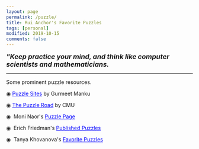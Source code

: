 ```yaml
---
layout: page
permalink: /puzzle/
title: Rui Anchor's Favorite Puzzles
tags: [personal]
modified: 2019-10-15
comments: false
---
```


<strong><i><font size = "+1">"Keep practice your mind, and think like computer scientists and mathematicians.</font></i></strong>

----

Some prominent puzzle resources.

<p>&#9673;&nbsp;<a href="https://gurmeet.net/computer-science/puzzle-sites/index.html" style="color:rgb(0,0,255)">Puzzle Sites</a> by Gurmeet Manku</p>

<p>&#9673;&nbsp;<a href="http://www.cs.cmu.edu/puzzle/" style="color:rgb(0,0,255)">The Puzzle Road</a> by CMU</p>

<p>&#9673;&nbsp; Moni Naor's <a href="http://www.wisdom.weizmann.ac.il/~naor/puzzler.html" style="color:rgb(0,0,255)">Puzzle Page</a></p>

<p>&#9673;&nbsp; Erich Friedman's <a href="https://www2.stetson.edu/~efriedma/published/" style="color:rgb(0,0,255)">Published Puzzles</a></p>

<p>&#9673;&nbsp; Tanya Khovanova's <a href="http://www.tanyakhovanova.com/Puzzles/" style="color:rgb(0,0,255)">Favorite Puzzles</a></p>
